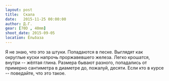 ```yaml
---
layout: post
title:  Скала
date:   2015-11-25 00:00:00
author: Д.Г.
gear: [70D , 40mm]
shoot_date: 2015-09-05
location: Ёльбаза
---
```


Я не знаю, что это за штуки. Попадаются в песке. Выглядят как округлые куски напрочь проржавевшего железа. Легко крошатся, внутри -- жёлтая глина. Размера бывают разного, попадались от примерно сантиметра в диаметре до, пожалуй, десяти. Если кто в курсе -- поведайте, что это такое.
